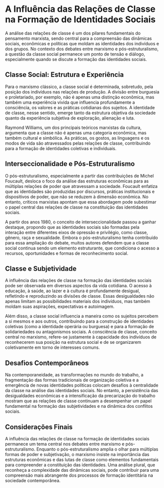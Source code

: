 
# A Influência das Relações de Classe na Formação de Identidades Sociais

A análise das relações de classe é um dos pilares fundamentais do pensamento marxista, sendo central para a compreensão das dinâmicas sociais, econômicas e políticas que moldam as identidades dos indivíduos e dos grupos. No contexto dos debates entre marxismo e pós-estruturalismo, a questão da classe social permanece um ponto de tensão e diálogo, especialmente quando se discute a formação das identidades sociais.

## Classe Social: Estrutura e Experiência

Para o marxismo clássico, a classe social é determinada, sobretudo, pela posição dos indivíduos nas relações de produção. A divisão entre burguesia e proletariado, por exemplo, não é apenas uma distinção econômica, mas também uma experiência vivida que influencia profundamente a consciência, os valores e as práticas cotidianas dos sujeitos. A identidade de classe, nesse sentido, emerge tanto da estrutura objetiva da sociedade quanto da experiência subjetiva de exploração, alienação e luta.

Raymond Williams, um dos principais teóricos marxistas da cultura, argumenta que a classe não é apenas uma categoria econômica, mas também cultural e simbólica. As práticas, os gostos, as linguagens e os modos de vida são atravessados pelas relações de classe, contribuindo para a formação de identidades coletivas e individuais.

## Interseccionalidade e Pós-Estruturalismo

O pós-estruturalismo, especialmente a partir das contribuições de Michel Foucault, desloca o foco da análise das estruturas econômicas para as múltiplas relações de poder que atravessam a sociedade. Foucault enfatiza que as identidades são produzidas por discursos, práticas institucionais e dispositivos de poder, que não se reduzem à dimensão econômica. No entanto, críticos marxistas apontam que essa abordagem pode subestimar o papel central das relações de classe na constituição das identidades sociais.

A partir dos anos 1980, o conceito de interseccionalidade passou a ganhar destaque, propondo que as identidades sociais são formadas pela interação entre diferentes eixos de opressão e privilégio, como classe, gênero, raça e sexualidade. Embora o pós-estruturalismo tenha contribuído para essa ampliação do debate, muitos autores defendem que a classe social continua sendo um elemento estruturante, que condiciona o acesso a recursos, oportunidades e formas de reconhecimento social.

## Classe e Subjetividade

A influência das relações de classe na formação das identidades sociais pode ser observada em diversos aspectos da vida cotidiana. O acesso à educação, à saúde, ao lazer e à cultura é profundamente desigual, refletindo e reproduzindo as divisões de classe. Essas desigualdades não apenas limitam as possibilidades materiais dos indivíduos, mas também moldam suas aspirações, expectativas e autoimagem.

Além disso, a classe social influencia a maneira como os sujeitos percebem a si mesmos e aos outros, contribuindo para a construção de identidades coletivas (como a identidade operária ou burguesa) e para a formação de solidariedades ou antagonismos sociais. A consciência de classe, conceito central no marxismo, refere-se justamente à capacidade dos indivíduos de reconhecerem sua posição na estrutura social e de se organizarem coletivamente em torno de interesses comuns.

## Desafios Contemporâneos

Na contemporaneidade, as transformações no mundo do trabalho, a fragmentação das formas tradicionais de organização coletiva e a emergência de novas identidades políticas colocam desafios à centralidade da classe na análise das identidades sociais. No entanto, a persistência das desigualdades econômicas e a intensificação da precarização do trabalho mostram que as relações de classe continuam a desempenhar um papel fundamental na formação das subjetividades e na dinâmica dos conflitos sociais.

## Considerações Finais

A influência das relações de classe na formação de identidades sociais permanece um tema central nos debates entre marxismo e pós-estruturalismo. Enquanto o pós-estruturalismo amplia o olhar para múltiplas formas de poder e subjetivação, o marxismo insiste na importância das estruturas econômicas e das lutas de classe como elementos fundamentais para compreender a constituição das identidades. Uma análise plural, que reconheça a complexidade das dinâmicas sociais, pode contribuir para uma compreensão mais abrangente dos processos de formação identitária na sociedade contemporânea.
```
